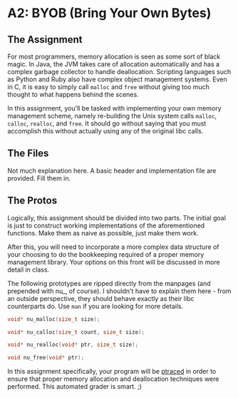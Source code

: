 # A2: BYOB (Bring Your Own Bytes)

## The Assignment
For most programmers, memory allocation is seen as some sort of black magic. In Java, the JVM takes care of allocation automatically and has a complex garbage collector to handle deallocation. Scripting languages such as Python and Ruby also have complex object management systems. Even in C, it is easy to simply call `malloc` and `free` without giving too much thought to what happens behind the scenes. 

In this assignment, you'll be tasked with implementing your own memory management scheme, namely re-building the Unix system calls `malloc`, `calloc`, `realloc`, and `free`. It should go without saying that you must accomplish this without actually using any of the original libc calls. 

## The Files
Not much explanation here. A basic header and implementation file are provided. Fill them in. 

## The Protos 

Logically, this assignment should be divided into two parts. The initial goal is just to construct working implementations of the aforementioned functions. Make them as naive as possible, just make them work. 

After this, you will need to incorporate a more complex data structure of your choosing to do the bookkeeping required of a proper memory management library. Your options on this front will be discussed in more detail in class. 

The following prototypes are ripped directly from the manpages (and prepended with nu_, of course). I shouldn't have to explain them here - from an outside perspective, they should behave exactly as their libc counterparts do. Use `man` if you are looking for more details. 

```c
void* nu_malloc(size_t size);
```

```c 
void* nu_calloc(size_t count, size_t size);
```

```c
void* nu_realloc(void* ptr, size_t size);
```

```c
void nu_free(void* ptr);
```

In this assignment specifically, your program will be [ptraced](http://linux.die.net/man/2/ptrace) in order to ensure that proper memory allocation and deallocation techniques were performed. This automated grader is smart. ;)

